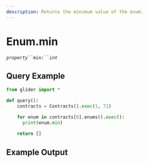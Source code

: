 ```yaml
---
description: Returns the minimum value of the enum.
---
```


# Enum.min

_`property`_` ``min:`` `_`int`_

## Query Example

```python
from glider import *

def query():
    contracts = Contracts().exec(1, 71)

    for enum in contracts[0].enums().exec():
      print(enum.min)

    return []
```

## Example Output

<figure><img src="../../.gitbook/assets/Screenshot 2025-07-25 at 6.24.09 PM.png" alt=""><figcaption></figcaption></figure>

